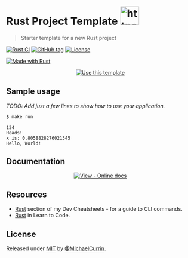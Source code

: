 # Rust Project Template <img src="https://rustacean.net/assets/rustacean-orig-noshadow.svg" alt="https://rustacean.net/assets/rustacean-orig-noshadow.svg" width="50" />
> Starter template for a new Rust project

<!-- Badges generated with https://michaelcurrin.github.io/badge-generator/ -->
[![Rust CI](https://github.com/MichaelCurrin/rust-project-template/workflows/Rust%20CI/badge.svg)](https://github.com/MichaelCurrin/rust-project-template/actions?query=workflow%3A%22Rust+CI%22)
[![GitHub tag](https://img.shields.io/github/tag/MichaelCurrin/rust-project-template?include_prereleases=&sort=semver)](https://github.com/MichaelCurrin/rust-project-template/releases/)
[![License](https://img.shields.io/badge/License-MIT-blue)](#license)

[![Made with Rust](https://img.shields.io/badge/Rust-1-blue?logo=rust&logoColor=white)](https://www.rust-lang.org/)


<div align="center">

<!-- TODO: Remove the template badge in your copy. -->
[![Use this template](https://img.shields.io/badge/Generate-Use_this_template-2ea44f?style=for-the-badge&logo=github)](https://github.com/MichaelCurrin/rust-project-template/generate)

</div>


## Sample usage

_TODO: Add just a few lines to show how to use your application._

```sh
$ make run
```
```
134
Heads!
x is: 0.8058828276021345
Hello, World!
```


## Documentation

<div align="center">

[![View - Online docs](https://img.shields.io/badge/View-Online_docs-blue?style=for-the-badge)](https://michaelcurrin.github.io/rust-project-template/)

</div>


## Resources

- [Rust](https://michaelcurrin.github.io/dev-cheatsheets/cheatsheets/rust/) section of my Dev Cheatsheets - for a guide to CLI commands.
- [Rust](https://github.com/MichaelCurrin/learn-to-code/blob/master/en/topics/scripting_languages/Rust/README.md) in Learn to Code.



## License

Released under [MIT](/LICENSE) by [@MichaelCurrin](https://github.com/MichaelCurrin).
